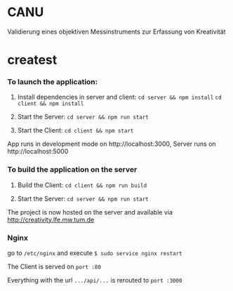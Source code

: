 ﻿# CANU
Validierung eines objektiven Messinstruments zur Erfassung von Kreativität

# createst

### To launch the application:

1. Install dependencies in server and client:
`cd server && npm install`
`cd client && npm install`

2. Start the Server:
`cd server && npm run start`

3. Start the Client:
`cd client && npm start`

App runs in development mode on http://localhost:3000, Server runs on http://localhost:5000

### To build the application on the server

1. Build the Client:
`cd client && npm run build`

2. Start the Server:
`cd server && npm run start`

The project is now hosted on the server and available via http://creativity.lfe.mw.tum.de

### Nginx
go to `/etc/nginx` and execute `$ sudo service nginx restart`

The Client is served on `port :80`

Everything with the url `.../api/...` is rerouted to `port :3000`
